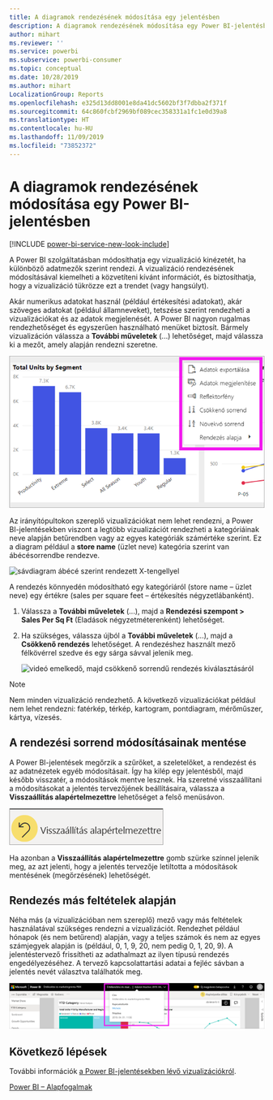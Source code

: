 ```yaml
---
title: A diagramok rendezésének módosítása egy jelentésben
description: A diagramok rendezésének módosítása egy Power BI-jelentésben
author: mihart
ms.reviewer: ''
ms.service: powerbi
ms.subservice: powerbi-consumer
ms.topic: conceptual
ms.date: 10/28/2019
ms.author: mihart
LocalizationGroup: Reports
ms.openlocfilehash: e325d13dd8001e8da41dc5602bf3f7dbba2f371f
ms.sourcegitcommit: 64c860fcbf2969bf089cec358331a1fc1e0d39a8
ms.translationtype: HT
ms.contentlocale: hu-HU
ms.lasthandoff: 11/09/2019
ms.locfileid: "73852372"
---
```

# <a name="change-how-a-chart-is-sorted-in-a-power-bi-report"></a>A diagramok rendezésének módosítása egy Power BI-jelentésben

[!INCLUDE [power-bi-service-new-look-include](../includes/power-bi-service-new-look-include.md)]

A Power BI szolgáltatásban módosíthatja egy vizualizáció kinézetét, ha különböző adatmezők szerint rendezi. A vizualizáció rendezésének módosításával kiemelheti a közvetíteni kívánt információt, és biztosíthatja, hogy a vizualizáció tükrözze ezt a trendet (vagy hangsúlyt).

Akár numerikus adatokat használ (például értékesítési adatokat), akár szöveges adatokat (például államneveket), tetszése szerint rendezheti a vizualizációkat és az adatok megjelenését. A Power BI nagyon rugalmas rendezhetőséget és egyszerűen használható menüket biztosít. Bármely vizualizáción válassza a **További műveletek** (...) lehetőséget, majd válassza ki a mezőt, amely alapján rendezni szeretne.

![sávdiagram ábécé szerint rendezett X-tengellyel](media/end-user-change-sort/power-bi-more-actions.png)

Az irányítópultokon szereplő vizualizációkat nem lehet rendezni, a Power BI-jelentésekben viszont a legtöbb vizualizációt rendezheti a kategóriáinak neve alapján betűrendben vagy az egyes kategóriák számértéke szerint. Ez a diagram például a **store name** (üzlet neve) kategória szerint van ábécésorrendbe rendezve.

![sávdiagram ábécé szerint rendezett X-tengellyel](media/end-user-change-sort/pbi-chartsortcategory.png)

A rendezés könnyedén módosítható egy kategóriáról (store name – üzlet neve) egy értékre (sales per square feet – értékesítés négyzetlábanként).

1. Válassza a **További műveletek** (...), majd a **Rendezési szempont > Sales Per Sq Ft** (Eladások négyzetméterenként) lehetőséget.
2. Ha szükséges, válassza újból a **További műveletek** (...), majd a **Csökkenő rendezés** lehetőséget. A rendezéshez használt mező félkövérrel szedve és egy sárga sávval jelenik meg.

   ![videó emelkedő, majd csökkenő sorrendű rendezés kiválasztásáról](media/end-user-change-sort/sort.gif)

> [!NOTE]
> Nem minden vizualizáció rendezhető. A következő vizualizációkat például nem lehet rendezni: fatérkép, térkép, kartogram, pontdiagram, mérőműszer, kártya, vízesés.

## <a name="saving-changes-you-make-to-sort-order"></a>A rendezési sorrend módosításainak mentése
A Power BI-jelentések megőrzik a szűrőket, a szeletelőket, a rendezést és az adatnézetek egyéb módosításait. Így ha kilép egy jelentésből, majd később visszatér, a módosítások mentve lesznek.  Ha szeretné visszaállítani a módosításokat a jelentés tervezőjének beállításaira, válassza a **Visszaállítás alapértelmezettre** lehetőséget a felső menüsávon. 

![megőrzött rendezés](media/end-user-change-sort/power-bi-reset.png)

Ha azonban a **Visszaállítás alapértelmezettre** gomb szürke színnel jelenik meg, az azt jelenti, hogy a jelentés tervezője letiltotta a módosítások mentésének (megőrzésének) lehetőségét.

<a name="other"></a>
## <a name="sorting-using-other-criteria"></a>Rendezés más feltételek alapján
Néha más (a vizualizációban nem szereplő) mező vagy más feltételek használatával szükséges rendezni a vizualizációt.  Rendezhet például hónapok (és nem betűrend) alapján, vagy a teljes számok és nem az egyes számjegyek alapján is (például, 0, 1, 9, 20, nem pedig 0, 1, 20, 9).  A jelentéstervező frissítheti az adathalmazt az ilyen típusú rendezés engedélyezéséhez. A tervező kapcsolattartási adatai a fejléc sávban a jelentés nevét választva találhatók meg.

![A kapcsolattartási adatokat megjelenítő legördülő lista](media/end-user-change-sort/power-bi-contact.png)

## <a name="next-steps"></a>Következő lépések
További információk [a Power BI-jelentésekben lévő vizualizációkról](end-user-visualizations.md).

[Power BI – Alapfogalmak](end-user-basic-concepts.md)
